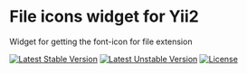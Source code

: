 File icons widget for Yii2
===========================
Widget for getting the font-icon for file extension

[![Latest Stable Version](https://poser.pugx.org/black-lamp/yii2-file-icons/v/stable)](https://packagist.org/packages/black-lamp/yii2-file-icons)
[![Latest Unstable Version](https://poser.pugx.org/black-lamp/yii2-file-icons/v/unstable)](https://packagist.org/packages/black-lamp/yii2-file-icons)
[![License](https://poser.pugx.org/black-lamp/yii2-file-icons/license)](https://packagist.org/packages/black-lamp/yii2-file-icons)